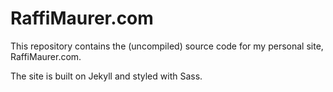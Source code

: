 RaffiMaurer.com
=====================

This repository contains the (uncompiled) source code for my personal site, RaffiMaurer.com.

The site is built on Jekyll and styled with Sass.